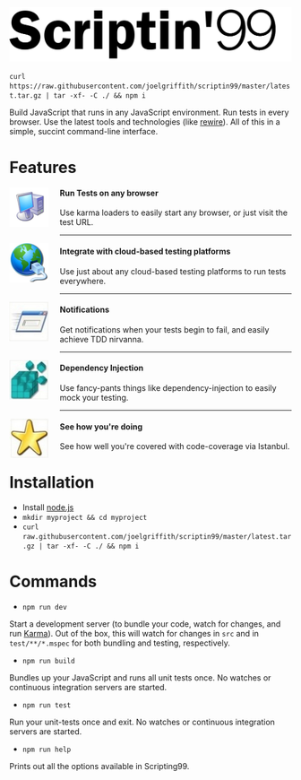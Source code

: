 ![Scriptin' 99](https://raw.githubusercontent.com/joelgriffith/scriptin99/master/images/scriptinlogo.png)

`curl https://raw.githubusercontent.com/joelgriffith/scriptin99/master/latest.tar.gz | tar -xf- -C ./ && npm i`

Build JavaScript that runs in any JavaScript environment. Run tests in every browser. Use the latest tools and technologies (like [rewire](https://github.com/jhnns/rewire)). All of this in a simple, succint command-line interface.

# Features

<img src="https://raw.githubusercontent.com/joelgriffith/scriptin99/master/images/mycomputer.png" width="70" height="70" alt="Run in Any Browser" style="float: left; padding-right: 20px; padding-bottom: 20px;"/>

#### Run Tests on any browser
Use karma loaders to easily start any browser, or just visit the test URL.

***

<img src="https://raw.githubusercontent.com/joelgriffith/scriptin99/master/images/internet.jpg" width="70" height="70" alt="SauceLabs" style="float: left; padding-right: 20px; padding-bottom: 20px;"/>

#### Integrate with cloud-based testing platforms
Use just about any cloud-based testing platforms to run tests everywhere.

***

<img src="https://raw.githubusercontent.com/joelgriffith/scriptin99/master/images/flyingscreen.png" width="70" height="70" alt="Notifications" style="float: left; padding-right: 20px; padding-bottom: 20px;"/>

#### Notifications
Get notifications when your tests begin to fail, and easily achieve TDD nirvanna.

***

<img src="https://raw.githubusercontent.com/joelgriffith/scriptin99/master/images/blocksfalling.png" width="70" height="70" alt="Dependency Injection" style="float: left; padding-right: 20px; padding-bottom: 20px;"/>

#### Dependency Injection
Use fancy-pants things like dependency-injection to easily mock your testing.

***

<img src="https://raw.githubusercontent.com/joelgriffith/scriptin99/master/images/star.png" width="70" height="70" alt="Coverage" style="float: left; padding-right: 20px; padding-bottom: 20px;"/>

#### See how you're doing
See how well you're covered with code-coverage via Istanbul.

# Installation

- Install [node.js](https://nodejs.org/)
- `mkdir myproject && cd myproject`
- `curl raw.githubusercontent.com/joelgriffith/scriptin99/master/latest.tar.gz | tar -xf- -C ./ && npm i`

# Commands

- `npm run dev`

Start a development server (to bundle your code, watch for changes, and run [Karma](http://karma-runner.github.io/0.12/index.html)). Out of the box, this will watch for changes in `src` and in `test/**/*.mspec` for both bundling and testing, respectively.

- `npm run build`

Bundles up your JavaScript and runs all unit tests once. No watches or continuous integration servers are started.

- `npm run test`

Run your unit-tests once and exit. No watches or continuous integration servers are started.

- `npm run help`

Prints out all the options available in Scripting99.
